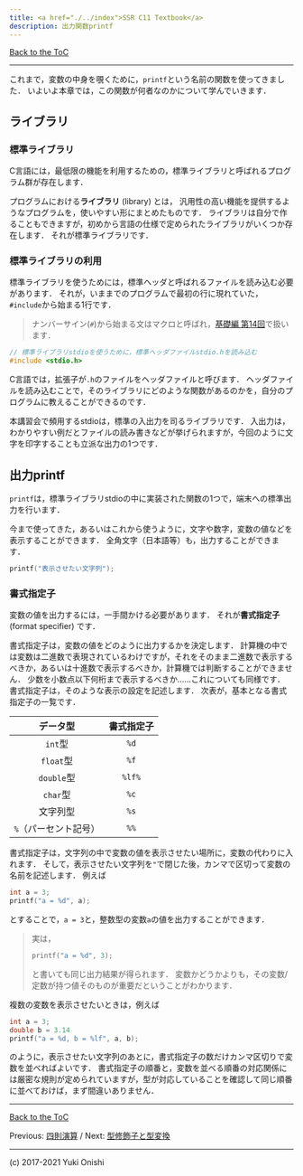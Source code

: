 ```yaml
---
title: <a href="./../index">SSR C11 Textbook</a>
description: 出力関数printf
---
```


[Back to the ToC](./../toc)
- - -

これまで，変数の中身を覗くために，`printf`という名前の関数を使ってきました．
いよいよ本章では，この関数が何者なのかについて学んでいきます．

## ライブラリ

### 標準ライブラリ

C言語には，最低限の機能を利用するための，標準ライブラリと呼ばれるプログラム群が存在します．

プログラムにおける**ライブラリ** (library) とは， 汎用性の高い機能を提供するようなプログラムを，使いやすい形にまとめたものです．
ライブラリは自分で作ることもできますが，初めから言語の仕様で定められたライブラリがいくつか存在します．
それが標準ライブラリです．

### 標準ライブラリの利用

標準ライブラリを使うためには，標準ヘッダと呼ばれるファイルを読み込む必要があります．
それが，いままでのプログラムで最初の行に現れていた，`#include`から始まる1行です．

> ナンバーサイン(`#`)から始まる文はマクロと呼ばれ，[基礎編 第14回](./fd14)で扱います．

```c
// 標準ライブラリstdioを使うために，標準ヘッダファイルstdio.hを読み込む
#include <stdio.h>
```

C言語では，拡張子が`.h`のファイルをヘッダファイルと呼びます．
ヘッダファイルを読み込むことで，そのライブラリにどのような関数があるのかを，自分のプログラムに教えることができるのです．

本講習会で頻用するstdioは，標準の入出力を司るライブラリです．
入出力は，わかりやすい例だとファイルの読み書きなどが挙げられますが，今回のように文字を印字することも立派な出力の1つです．

## 出力printf

`printf`は，標準ライブラリstdioの中に実装された関数の1つで，端末への標準出力を行います．

今まで使ってきた，あるいはこれから使うように，文字や数字，変数の値などを表示することができます．
全角文字（日本語等）も，出力することができます．

```c
printf("表示させたい文字列");
```

### 書式指定子

変数の値を出力するには，一手間かける必要があります．
それが**書式指定子** (format specifier) です．

書式指定子は，変数の値をどのように出力するかを決定します．
計算機の中では変数は二進数で表現されているわけですが，それをそのまま二進数で表示するべきか，あるいは十進数で表示するべきか，計算機では判断することができません．
少数を小数点以下何桁まで表示するべきか……これについても同様です．
書式指定子は，そのような表示の設定を記述します．
次表が，基本となる書式指定子の一覧です．

| データ型 | 書式指定子 |
| :---: | :---: |
| `int`型 | `%d` |
| `float`型 | `%f` |
| `double`型 | `%lf%` |
| `char`型 | `%c` |
| 文字列型 | `%s` |
| `%`（パーセント記号） | `%%` |

書式指定子は，文字列の中で変数の値を表示させたい場所に，変数の代わりに入れます．
そして，表示させたい文字列を`"`で閉じた後，カンマで区切って変数の名前を記述します．
例えば

```c
int a = 3;
printf("a = %d", a);
```

とすることで，`a = 3`と，整数型の変数`a`の値を出力することができます．

> 実は，
> 
> ```c
> printf("a = %d", 3);
> ```
> 
> と書いても同じ出力結果が得られます．
> 変数かどうかよりも，その変数/定数が持つ値そのものが重要だということがわかります．

複数の変数を表示させたいときは，例えば

```c
int a = 3;
double b = 3.14
printf("a = %d, b = %lf", a, b);
```

のように，表示させたい文字列のあとに，書式指定子の数だけカンマ区切りで変数を並べればよいです．
書式指定子の順番と，変数を並べる順番の対応関係には厳密な規則が定められていますが，型が対応していることを確認して同じ順番に並べておけば，まず間違いありません．


- - -
[Back to the ToC](./../toc)

Previous: [四則演算](./fd04) / Next: [型修飾子と型変換](./fd06)
- - - 
(c) 2017-2021 Yuki Onishi
